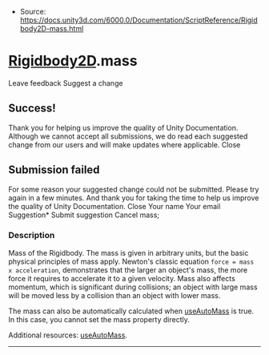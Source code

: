 * Source: https://docs.unity3d.com/6000.0/Documentation/ScriptReference/Rigidbody2D-mass.html

#  [Rigidbody2D](https://docs.unity3d.com/6000.0/Documentation/ScriptReference/Rigidbody2D.html).mass
Leave feedback
Suggest a change
## Success!
Thank you for helping us improve the quality of Unity Documentation. Although we cannot accept all submissions, we do read each suggested change from our users and will make updates where applicable.
Close
## Submission failed
For some reason your suggested change could not be submitted. Please <a>try again</a> in a few minutes. And thank you for taking the time to help us improve the quality of Unity Documentation.
Close
Your name Your email Suggestion* Submit suggestion
Cancel
mass; 
### Description
Mass of the Rigidbody.
The mass is given in arbitrary units, but the basic physical principles of mass apply. Newton's classic equation `force = mass x acceleration`, demonstrates that the larger an object's mass, the more force it requires to accelerate it to a given velocity. Mass also affects momentum, which is significant during collisions; an object with large mass will be moved less by a collision than an object with lower mass.  
  
The mass can also be automatically calculated when [useAutoMass](https://docs.unity3d.com/6000.0/Documentation/ScriptReference/Rigidbody2D-useAutoMass.html) is true. In this case, you cannot set the mass property directly.  
  
Additional resources: [useAutoMass](https://docs.unity3d.com/6000.0/Documentation/ScriptReference/Rigidbody2D-useAutoMass.html).
* * *
